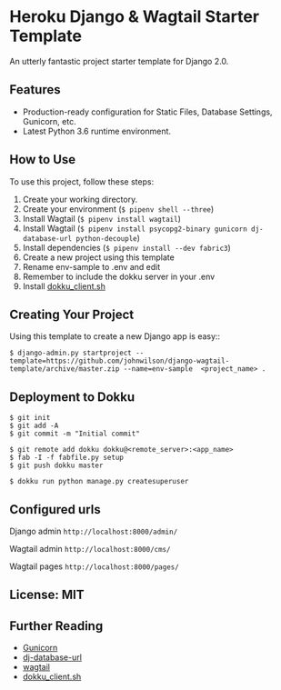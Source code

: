 # Heroku Django & Wagtail Starter Template

An utterly fantastic project starter template for Django 2.0.

## Features

- Production-ready configuration for Static Files, Database Settings, Gunicorn, etc.
- Latest Python 3.6 runtime environment.

## How to Use

To use this project, follow these steps:

1. Create your working directory.
2. Create your environment (`$ pipenv shell --three`)
3. Install Wagtail (`$ pipenv install wagtail`)
4. Install Wagtail (`$ pipenv install psycopg2-binary gunicorn dj-database-url python-decouple`)
5. Install dependencies (`$ pipenv install --dev fabric3`)
6. Create a new project using this template
7. Rename env-sample to .env and edit
8. Remember to include the dokku server in your .env
9. Install [dokku_client.sh](http://dokku.viewdocs.io/dokku/community/clients/#bash-zsh-etc-dokku_clientsh)


## Creating Your Project

Using this template to create a new Django app is easy::

    $ django-admin.py startproject --template=https://github.com/johnwilson/django-wagtail-template/archive/master.zip --name=env-sample  <project_name> .

## Deployment to Dokku

    $ git init
    $ git add -A
    $ git commit -m "Initial commit"

    $ git remote add dokku dokku@<remote_server>:<app_name>
    $ fab -I -f fabfile.py setup
    $ git push dokku master

    $ dokku run python manage.py createsuperuser

## Configured urls

Django admin `http://localhost:8000/admin/`

Wagtail admin `http://localhost:8000/cms/`

Wagtail pages `http://localhost:8000/pages/`

## License: MIT

## Further Reading

- [Gunicorn](https://warehouse.python.org/project/gunicorn/)
- [dj-database-url](https://warehouse.python.org/project/dj-database-url/)
- [wagtail](https://wagtail.io/)
- [dokku_client.sh](https://github.com/dokku/dokku/blob/master/contrib/dokku_client.sh)
